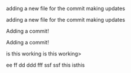 
adding a new file for the commit making updates 

adding a new file for the commit making updates


Adding a commit!

Adding a commit!

is this working
is this working>

ee
ff
dd
ddd
fff
ssf
ssf
this isthis 

